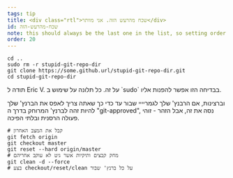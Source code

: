 ```yaml
---
tags: tip
title: <div class="rtl">שכח מהרעש הזה. אני מוותר</div>
id: שכח-מהרעש-הזה
note: this should always be the last one in the list, so setting order to 20 so I don't have to re-name/re-order it
order: 20
---
```


```git
cd ..
sudo rm -r stupid-git-repo-dir
git clone https://some.github.url/stupid-git-repo-dir.git
cd stupid-git-repo-dir
```
<div class="rtl">
תודה ל
Eric V.
על זה. כל תלונה על שימוש ב
`sudo`
בבדיחה הזו אפשר להפנות אליו.

וברצינות, אם הרבנץ' שלך לגמריייי שבור עד כדי כך שאתה צריך לאפס את הברנץ' שלך להיות זהה לברנץ' המרוחק בדרך ה
"git-approved",
נסה את זה, אבל הזהר - זוהי פעולה הרסנית ובלתי הפיכה.

```git
# קבל את המצב האחרון
git fetch origin
git checkout master
git reset --hard origin/master
# מחק קבצים ותיקיות אשר גיט לא עוקב אחריהם
git clean -d --force
# בצע checkout/reset/clean על כל ברנץ' שבור
```
</div>
